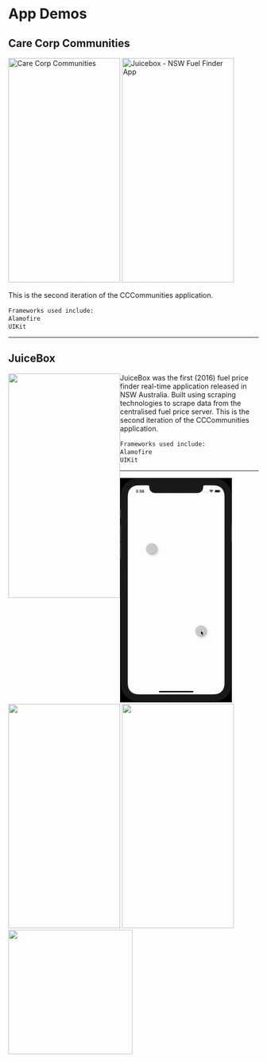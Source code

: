 # App Demos 
## Care Corp Communities

<p align="left">
  <img src="/CCCommunitiesDemo.gif" width="225" height="451" title="Care Corp Communities">
  <img src="/JuiceboxDemo.gif" width="225" height="451" title="Juicebox - NSW Fuel Finder App">
</p>


This is the second iteration of the CCCommunities application.
```
Frameworks used include:
Alamofire
UIKit
```

---







## JuiceBox
<img align="left" width="225" height="451" src="/JuiceboxDemo.gif">

JuiceBox was the first (2016) fuel price finder real-time application released in NSW Australia. 
Built using scraping technologies to scrape data from the centralised fuel price server.
This is the second iteration of the CCCommunities application.
```
Frameworks used include:
Alamofire
UIKit
```

---

<img src="/CirclesDemo.gif" width="225" height="451">
<img src="/BlueSkyDemo.gif" width="225" height="451">
<img src="/CyberStudiosDemo.gif" width="225" height="451">
<img src="/PingDemo.gif" width="250" height="250">
